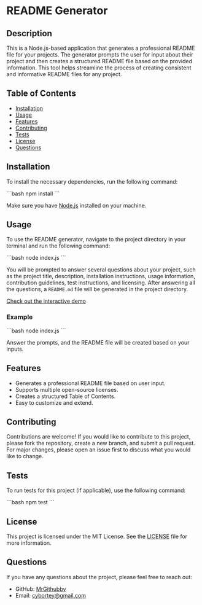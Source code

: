 # README Generator

## Description

This is a Node.js-based application that generates a professional README file for your projects. The generator prompts the user for input about their project and then creates a structured README file based on the provided information. This tool helps streamline the process of creating consistent and informative README files for any project.

## Table of Contents
- [Installation](#installation)
- [Usage](#usage)
- [Features](#features)
- [Contributing](#contributing)
- [Tests](#tests)
- [License](#license)
- [Questions](#questions)

## Installation

To install the necessary dependencies, run the following command:

\`\`\`bash
npm install
\`\`\`

Make sure you have [Node.js](https://nodejs.org/) installed on your machine.

## Usage

To use the README generator, navigate to the project directory in your terminal and run the following command:

\`\`\`bash
node index.js
\`\`\`

You will be prompted to answer several questions about your project, such as the project title, description, installation instructions, usage information, contribution guidelines, test instructions, and licensing. After answering all the questions, a `README.md` file will be generated in the project directory.

[Check out the interactive demo](https://drive.google.com/file/d/1ipkgtXHBRDgK30lATibHld688EzdlnSf/view)

### Example

\`\`\`bash
node index.js
\`\`\`

Answer the prompts, and the README file will be created based on your inputs.

## Features

- Generates a professional README file based on user input.
- Supports multiple open-source licenses.
- Creates a structured Table of Contents.
- Easy to customize and extend.

## Contributing

Contributions are welcome! If you would like to contribute to this project, please fork the repository, create a new branch, and submit a pull request. For major changes, please open an issue first to discuss what you would like to change.

## Tests

To run tests for this project (if applicable), use the following command:

\`\`\`bash
npm test
\`\`\`

## License

This project is licensed under the MIT License. See the [LICENSE](LICENSE) file for more information.

## Questions

If you have any questions about the project, please feel free to reach out:

- GitHub: [MrGithubby](https://github.com/MrGithubby)
- Email: cybortey@gmail.com